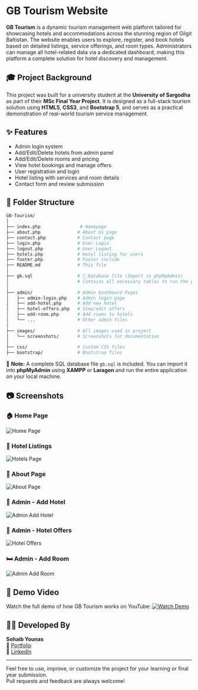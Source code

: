 
# GB Tourism Website

**GB Tourism** is a dynamic tourism management web platform tailored for showcasing hotels and accommodations across the stunning region of Gilgit Baltistan. The website enables users to explore, register, and book hotels based on detailed listings, service offerings, and room types. Administrators can manage all hotel-related data via a dedicated dashboard, making this platform a complete solution for hotel discovery and management.

## 🎓 Project Background
This project was built for a university student at the **University of Sargodha** as part of their **MSc Final Year Project**. It is designed as a full-stack tourism solution using **HTML5**, **CSS3**, and **Bootstrap 5**, and serves as a practical demonstration of real-world tourism service management.

## ✨ Features
- Admin login system
- Add/Edit/Delete hotels from admin panel
- Add/Edit/Delete rooms and pricing
- View hotel bookings and manage offers
- User registration and login
- Hotel listing with services and room details
- Contact form and review submission

## 🧱 Folder Structure
```bash
GB-Tourism/
│
├── index.php               # Homepage
├── about.php              # About Us page
├── contact.php            # Contact page
├── login.php              # User Login
├── logout.php             # User Logout
├── hotels.php             # Hotel listing for users
├── footer.php             # Footer include
├── README.md              # This file
│
├── gb.sql                 # 📁 Database file (Import in phpMyAdmin)
│                          # Contains all necessary tables to run the project locally
│
├── admin/                 # Admin Dashboard Pages
│   ├── admin-login.php    # Admin login page
│   ├── add-hotel.php      # Add new hotel
│   ├── hotel-offers.php   # View/edit offers
│   ├── add-room.php       # Add rooms to hotels
│   └── ...                # Other admin files
│
├── images/                # All images used in project
│   └── screenshots/       # Screenshots for documentation
│
├── css/                   # Custom CSS files
├── bootstrap/             # Bootstrap files
```

📌 **Note:** A complete SQL database file `gb.sql` is included. You can import it into **phpMyAdmin** using **XAMPP** or **Laragon** and run the entire application on your local machine.

## 📷 Screenshots

### 🏠 Home Page
![Home Page](images/screenshots/home.png)

### 🏨 Hotel Listings
![Hotels Page](images/screenshots/hotels.png)

### 📄 About Page
![About Page](images/screenshots/about.png)

### 🔐 Admin - Add Hotel
![Admin Add Hotel](images/screenshots/admin-add-hotel.png)

### 🎯 Admin - Hotel Offers
![Hotel Offers](images/screenshots/admin-hotel-offers.png)

### 🛏️ Admin - Add Room
![Admin Add Room](images/screenshots/admin-add-room.png)

## 🎥 Demo Video
Watch the full demo of how GB Tourism works on YouTube:
[![Watch Demo](https://img.youtube.com/vi/YOUR_VIDEO_ID_HERE/0.jpg)](https://www.youtube.com/watch?v=YOUR_VIDEO_ID_HERE)

## 👨‍💻 Developed By
**Sohaib Younas**  
💼 [Portfolio](https://sohaibyounas076.github.io/portfolio)  
🔗 [LinkedIn](https://www.linkedin.com/in/sohaibyounas076)  

---
Feel free to use, improve, or customize the project for your learning or final year submission.  
Pull requests and feedback are always welcome!
